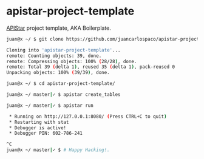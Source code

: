 # apistar-project-template

[APIStar](https://github.com/encode/apistar) project template, AKA Boilerplate.


```bash
juan@x ~/ $ git clone https://github.com/juancarlospaco/apistar-project-template.git

Cloning into 'apistar-project-template'...
remote: Counting objects: 39, done.
remote: Compressing objects: 100% (28/28), done.
remote: Total 39 (delta 1), reused 35 (delta 1), pack-reused 0
Unpacking objects: 100% (39/39), done.

juan@x ~/ $ cd apistar-project-template/

juan@x ~/ master|✓ $ apistar create_tables

juan@x ~/ master|✓ $ apistar run

 * Running on http://127.0.0.1:8080/ (Press CTRL+C to quit)
 * Restarting with stat
 * Debugger is active!
 * Debugger PIN: 602-786-241

^C
juan@x ~/ master|✓ $ # Happy Hacking!.
```
